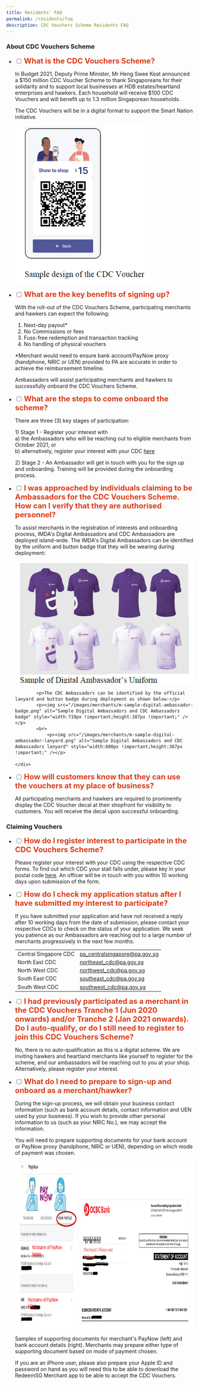 ```yaml
---
title: Residents' FAQ
permalink: /residents/faq
description: CDC Vouchers Scheme Residents FAQ
---
```

### About CDC Vouchers Scheme

<ul class="jekyllcodex_accordion">
  <li>
    <input type="checkbox" id="accordion1">
    <label for="accordion1"><span style="font-weight: 700; font-size: 20px; font-style: normal; color:#DB3B18">What is the CDC Vouchers Scheme?</span></label>
    <div>
      <p>In Budget 2021, Deputy Prime  Minister, Mr Heng Swee Keat announced a $150 million CDC Voucher Scheme to thank Singaporeans for their solidarity and to support local businesses at HDB estates/heartland enterprises and hawkers. Each household will receive $100 CDC Vouchers and will benefit up to 1.3 million Singaporean households.</p>

<p>The CDC Vouchers will be in a digital format to support the Smart Nation initiative.</p>
			
<p><img src="/images/merchants/merchant-question-1.png" alt="Sample screen of RedeemSG" style="width:366px !important;height:426px !important;" /></p>
    </div>
	</li>  
  <li>
    <input type="checkbox" id="accordion2">
    <label for="accordion2"><span style="font-weight: 700; font-size: 20px; font-style: normal; color:#DB3B18">What are the key benefits of signing up?</span></label>
    <div>
      <p>With the roll-out of the CDC Vouchers Scheme, participating merchants and hawkers can expect the following:</p>
      <p>
			<ol>
        <li>Next-day payout*</li>
        <li>No Commissions or fees</li>
        <li>Fuss-free redemption and transaction tracking</li>
				<li>No handling of physical vouchers</li>
      </ol>
			<p>*Merchant would need to ensure bank account/PayNow proxy (handphone,  NRIC or UEN) provided to PA are accurate in order to achieve the reimbursement timeline.</p>
			<p>Ambassadors will assist participating merchants and hawkers to successfully onboard the CDC Vouchers Scheme.</p>
			</p>
    </div>
  </li>
  <li>
    <input type="checkbox" id="accordion3">
    <label for="accordion3"><span style="font-weight: 700; font-size: 20px; font-style: normal; color:#DB3B18">What are the steps to come onboard the scheme?</span></label>
    <div>
      <p>
				There are three (3) key stages of participation:
      </p>
			<p>1) Stage 1 - Register your interest with<br />
a) the Ambassadors who will be reaching out to eligible merchants from October 2021, or<br />
b) alternatively, register your interest with your CDC <a href="/merchants/info">here</a></p>
			<p>2) Stage 2 - An Ambassador will get in touch with you for the sign up and onboarding. Training will be provided during the onboarding process.</p>
    </div>
  </li>
  <li>
    <input type="checkbox" id="accordion4">
    <label for="accordion4"><span style="font-weight: 700; font-size: 20px; font-style: normal; color:#DB3B18">I was approached by individuals claiming to be Ambassadors for the CDC Vouchers Scheme. How can I verify that they are authorised personnel?</span></label>
    <div>
			<p>To assist merchants in the registration of interests and onboarding process, IMDA's Digital Ambassadors and CDC Ambassadors are deployed island-wide. The IMDA's Digital Ambassadors can be identified by the uniform and button badge that they will be wearing during deployment:</p>
			<p><img src="/images/merchants/m-sample-digital-ambassador-uniform.png" alt="Sample Digital Ambassadors and CDC Ambassadors Uniform" style="width:486px !important;height:329px !important;" /></p>

			<p>The CDC Ambassadors can be identified by the official lanyard and button badge during deployment as shown below:</p>
			<p><img src="/images/merchants/m-sample-digital-ambassador-badge.png" alt="Sample Digital Ambassadors and CDC Ambassadors badge" style="width:719px !important;height:387px !important;" /></p>
			<br>
				<p><img src="/images/merchants/m-sample-digital-ambassador-lanyard.png" alt="Sample Digital Ambassadors and CDC Ambassadors lanyard" style="width:600px !important;height:367px !important;" /></p>
					
    </div>
  </li>
    
  <li>
    <input type="checkbox" id="accordion5">
    <label for="accordion5"><span style="font-weight: 700; font-size: 20px; font-style: normal; color:#DB3B18">How will customers know that they can use the vouchers at my place of business?</span></label>
    <div>
			<p>All participating merchants and hawkers are required to prominently display the CDC Voucher decal at their shopfront for visibility to customers. You will receive the decal upon successful onboarding.</p>
    </div>
  </li>

</ul>

### Claiming Vouchers

<ul class="jekyllcodex_accordion">
			<li>
    <input type="checkbox" id="accordion7">
    <label for="accordion7"><span style="font-weight: 700; font-size: 20px; font-style: normal; color:#DB3B18">How do I register interest to participate in the CDC Vouchers Scheme?</span></label>
    <div>
			<p>Please register your interest with your CDC using the respective CDC forms. To find out which CDC your stall falls under, please key in your postal code <a href="https://www.cdc.gov.sg/about-cdc/information-on-the-five-districts" target="cdcpostalcode">here</a>. An officer will be in touch with you within 10 working days upon submission of the form.</p>
    </div>
  </li>
				<li>
    <input type="checkbox" id="accordion8">
    <label for="accordion8"><span style="font-weight: 700; font-size: 20px; font-style: normal; color:#DB3B18">How do I check my application status after I have submitted my interest to participate?</span></label>
    <div>
			<p>If you have submitted your application and have not received a reply after 10 working days from the date of submission, please contact your respective CDCs to check on the status of your application. We seek you patience as our Ambassadors are reaching out to a large number of merchants progressively in the next few months.</p>
			<p><table border="0" cellspacing="2" cellpadding="2">
<tbody>
<tr >
<td >Central Singapore CDC</td>
<td ><a href="mailto:pa_centralsingapore@pa.gov.sg">pa_centralsingapore@pa.gov.sg </a></td>
</tr>
<tr >
<td >North East CDC</td>
<td ><a href="mailto:northeast_cdc@pa.gov.sg">northeast_cdc@pa.gov.sg</a></td>
</tr>
<tr >
<td >North West CDC</td>
<td ><a href="mailto:northwest_cdc@pa.gov.sg">northwest_cdc@pa.gov.sg</a></td>
</tr>
<tr >
<td >South East CDC</td>
<td ><a href="mailto:southeast_cdc@pa.gov.sg">southeast_cdc@pa.gov.sg</a></td>
</tr>
<tr >
<td >South West CDC</td>
<td ><a href="mailto:southwest_cdc@pa.gov.sg">southwest_cdc@pa.gov.sg</a></td>
</tr>
</tbody>
</table>
			</p>			
    </div>
  </li>
		<li>
    <input type="checkbox" id="accordion9">
    <label for="accordion9"><span style="font-weight: 700; font-size: 20px; font-style: normal; color:#DB3B18">I had previously participated as a merchant in the CDC Vouchers Tranche 1 (Jun 2020 onwards) and/or Tranche 2 (Jan 2021 onwards). Do I auto-qualify, or do I still need to register to join this CDC Vouchers Scheme?</span></label>
    <div>
			<p>No, there is no auto-qualification as this is a digital scheme. We are inviting hawkers and heartland merchants like yourself to register for the scheme, and our ambassadors will be reaching out to you at your shop. Alternatively, please register your interest.</p>
    </div>
  </li>
	<li>
    <input type="checkbox" id="accordion10">
    <label for="accordion10"><span style="font-weight: 700; font-size: 20px; font-style: normal; color:#DB3B18">What do I need to prepare to sign-up and onboard as a merchant/hawker?</span></label>
    <div>
      <p>During the sign-up process, we will obtain your business contact information (such as bank account details, contact information and UEN used by your business). If you wish to provide other personal information to us (such as your NRIC No.), we may accept the information.</p>

<p>You will need to prepare supporting documents for your bank account or PayNow proxy (handphone, NRIC or UEN), depending on which mode of payment was chosen.</p>
		
<p><img src="/images/merchants/m-bank-supporting-doc.png" alt="Sample Bank documents" style="width:784px !important;height:452px !important;" />
	</p>

<p>Samples of supporting documents for merchant's PayNow (left) and bank account details (right). Merchants may prepare either type of supporting document based on mode of payment chosen.
	</p>

<p>If you are an iPhone user, please also prepare your Apple ID and password on hand as you will need this to be able to download the RedeemSG Merchant app to be able to accept the CDC Vouchers.</p>
    </div>
	</li>  
	
</ul>